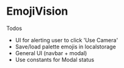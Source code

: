 # EmojiVision

Todos
- UI for alerting user to click 'Use Camera'
- Save/load palette emojis in localstorage
- General UI (navbar + modal)
- Use constants for Modal status